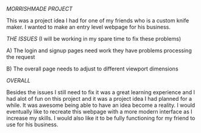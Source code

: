 *MORRISHMADE PROJECT*

This was a project idea I had for one of my friends who is a custom knife maker. I wanted to make an entry level webpage for his business.

*THE ISSUES*
(I will be working in my spare time to fix these problems)

A) The login and signup pages need work they have problems processing the request

B) The overall page needs to adjust to different viewport dimensions

*OVERALL*

Besides the issues I still need to fix it was a great learning experience and I had alot of fun on this project and it was a project idea I had planned for a while. It was awesome being able to have an idea become a reality. I would eventually like to recreate this webpage with a more modern interface as I increase my skills. I would also like it to be fully functioning for my friend to use for his business. 